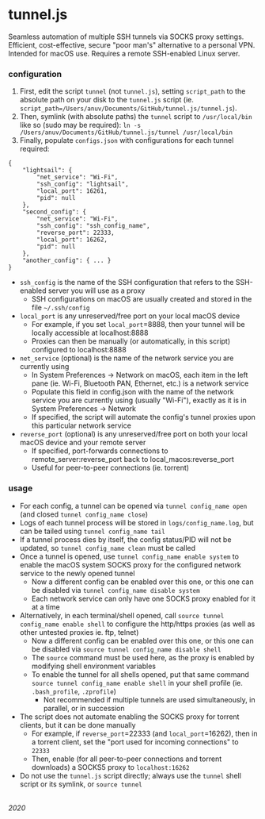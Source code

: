 # tunnel.js

Seamless automation of multiple SSH tunnels via SOCKS proxy settings.  
Efficient, cost-effective, secure "poor man's" alternative to a personal VPN.  
Intended for macOS use. Requires a remote SSH-enabled Linux server.  

### configuration

1. First, edit the script `tunnel` (not `tunnel.js`), setting `script_path` to the absolute path on your disk to the `tunnel.js` script (ie. `script_path=/Users/anuv/Documents/GitHub/tunnel.js/tunnel.js`).
2. Then, symlink (with absolute paths) the `tunnel` script to `/usr/local/bin` like so (sudo may be required): `ln -s /Users/anuv/Documents/GitHub/tunnel.js/tunnel /usr/local/bin`
3. Finally, populate `configs.json` with configurations for each tunnel required:

```
{
    "lightsail": {
        "net_service": "Wi-Fi",
        "ssh_config": "lightsail",
        "local_port": 16261,
        "pid": null
    },
    "second_config": {
        "net_service": "Wi-Fi",
        "ssh_config": "ssh_config_name",
        "reverse_port": 22333,
        "local_port": 16262,
        "pid": null
    },
    "another_config": { ... }
}

```

-   `ssh_config` is the name of the SSH configuration that refers to the SSH-enabled server you will use as a proxy
    -   SSH configurations on macOS are usually created and stored in the file `~/.ssh/config`
-   `local_port` is any unreserved/free port on your local macOS device
    -   For example, if you set `local_port`=8888, then your tunnel will be locally accessible at localhost:8888
    -   Proxies can then be manually (or automatically, in this script) configured to localhost:8888
-   `net_service` (optional) is the name of the network service you are currently using
    -   In System Preferences -> Network on macOS, each item in the left pane (ie. Wi-Fi, Bluetooth PAN, Ethernet, etc.) is a network service
    -   Populate this field in config.json with the name of the network service you are currently using (usually "Wi-Fi"), exactly as it is in System Preferences -> Network
    -   If specified, the script will automate the config's tunnel proxies upon this particular network service
-   `reverse_port` (optional) is any unreserved/free port on both your local macOS device and your remote server
    -   If specified, port-forwards connections to remote_server:reverse_port back to local_macos:reverse_port
    -   Useful for peer-to-peer connections (ie. torrent)

### usage

-   For each config, a tunnel can be opened via `tunnel config_name open` (and closed `tunnel config_name close`)
-   Logs of each tunnel process will be stored in `logs/config_name.log`, but can be tailed using `tunnel config_name tail`
-   If a tunnel process dies by itself, the config status/PID will not be updated, so `tunnel config_name clean` must be called
-   Once a tunnel is opened, use `tunnel config_name enable system` to enable the macOS system SOCKS proxy for the configured network service to the newly opened tunnel
    -   Now a different config can be enabled over this one, or this one can be disabled via `tunnel config_name disable system`
    -   Each network service can only have one SOCKS proxy enabled for it at a time
-   Alternatively, in each terminal/shell opened, call `source tunnel config_name enable shell` to configure the http/https proxies (as well as other untested proxies ie. ftp, telnet)
    -   Now a different config can be enabled over this one, or this one can be disabled via `source tunnel config_name disable shell`
    -   The `source` command must be used here, as the proxy is enabled by modifying shell environment variables
    -   To enable the tunnel for all shells opened, put that same command `source tunnel config_name enable shell` in your shell profile (ie. `.bash_profile`, `.zprofile`)
        -   Not recommended if multiple tunnels are used simultaneously, in parallel, or in succession
-   The script does not automate enabling the SOCKS proxy for torrent clients, but it can be done manually
    -   For example, if `reverse_port`=22333 (and `local_port`=16262), then in a torrent client, set the "port used for incoming connections" to `22333`
    -   Then, enable (for all peer-to-peer connections and torrent downloads) a SOCKS5 proxy to `localhost:16262`
-   Do not use the `tunnel.js` script directly; always use the `tunnel` shell script or its symlink, or `source tunnel`




&nbsp;  
*2020*
